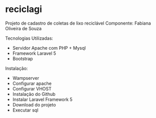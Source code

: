 # reciclagi
Projeto de cadastro de coletas de lixo reciclável
Componente: Fabiana Oliveira de Souza

Tecnologias Utilizadas:
- Servidor Apache com PHP + Mysql
- Framework Laravel 5
- Bootstrap


Instalação:
- Wampserver
- Configurar apache
- Configurar VHOST
- Instalação do Github
- Instalar Laravel Framework 5
- Download do projeto
- Executar sql


